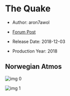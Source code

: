 # The Quake

* Author: aron7awol

* [Forum Post](https://www.avsforum.com/threads/bass-eq-for-filtered-movies.2995212/post-57663652)

* Release Date: 2018-12-03
* Production Year: 2018

## Norwegian Atmos

![img 0](https://i.imgur.com/gcTQa6t.jpg)

![img 1](https://i.imgur.com/rDnlZhB.jpg)

